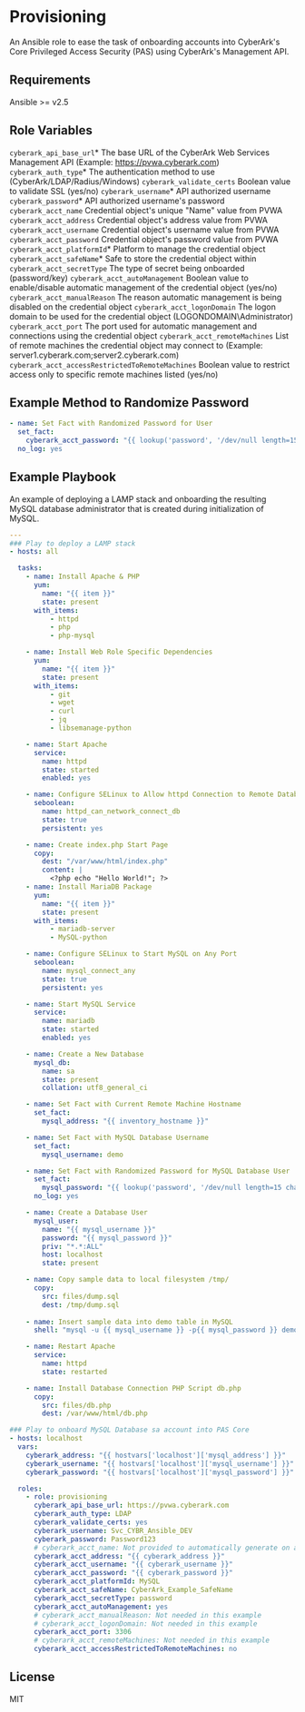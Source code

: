 # Provisioning

An Ansible role to ease the task of onboarding accounts into CyberArk's Core Privileged Access Security (PAS) using CyberArk's Management API.

## Requirements

Ansible >= v2.5

## Role Variables

`cyberark_api_base_url`* The base URL of the CyberArk Web Services Management API (Example: https://pvwa.cyberark.com)
`cyberark_auth_type`* The authentication method to use (CyberArk/LDAP/Radius/Windows)
`cyberark_validate_certs` Boolean value to validate SSL (yes/no)
`cyberark_username`* API authorized username
`cyberark_password`* API authorized username's password
`cyberark_acct_name` Credential object's unique "Name" value from PVWA
`cyberark_acct_address` Credential object's address value from PVWA
`cyberark_acct_username` Credential object's username value from PVWA
`cyberark_acct_password` Credential object's password value from PVWA
`cyberark_acct_platformId`* Platform to manage the credential object
`cyberark_acct_safeName`* Safe to store the credential object within
`cyberark_acct_secretType` The type of secret being onboarded (password/key)
`cyberark_acct_autoManagement` Boolean value to enable/disable automatic management of the credential object (yes/no)
`cyberark_acct_manualReason` The reason automatic management is being disabled on the credential object
`cyberark_acct_logonDomain` The logon domain to be used for the credential object (LOGONDOMAIN\Administrator)
`cyberark_acct_port` The port used for automatic management and connections using the credential object
`cyberark_acct_remoteMachines` List of remote machines the credential object may connect to (Example: server1.cyberark.com;server2.cyberark.com)
`cyberark_acct_accessRestrictedToRemoteMachines` Boolean value to restrict access only to specific remote machines listed (yes/no)

## Example Method to Randomize Password

```yaml
- name: Set Fact with Randomized Password for User
  set_fact:
    cyberark_acct_password: "{{ lookup('password', '/dev/null length=15 chars=ascii_letters') }}"
  no_log: yes
```

## Example Playbook

An example of deploying a LAMP stack and onboarding the resulting MySQL database administrator that is created during initialization of MySQL.

```yaml
---
### Play to deploy a LAMP stack
- hosts: all

  tasks:
    - name: Install Apache & PHP
      yum:
        name: "{{ item }}"
        state: present
      with_items:
          - httpd
          - php
          - php-mysql

    - name: Install Web Role Specific Dependencies
      yum:
        name: "{{ item }}"
        state: present
      with_items:
          - git
          - wget
          - curl
          - jq
          - libsemanage-python

    - name: Start Apache
      service:
        name: httpd
        state: started
        enabled: yes

    - name: Configure SELinux to Allow httpd Connection to Remote Database
      seboolean:
        name: httpd_can_network_connect_db
        state: true
        persistent: yes

    - name: Create index.php Start Page
      copy:
        dest: "/var/www/html/index.php"
        content: |
          <?php echo "Hello World!"; ?>
    - name: Install MariaDB Package
      yum:
        name: "{{ item }}"
        state: present
      with_items:
          - mariadb-server
          - MySQL-python

    - name: Configure SELinux to Start MySQL on Any Port 
      seboolean:
        name: mysql_connect_any
        state: true
        persistent: yes

    - name: Start MySQL Service
      service:
        name: mariadb
        state: started
        enabled: yes

    - name: Create a New Database
      mysql_db:
        name: sa
        state: present
        collation: utf8_general_ci

    - name: Set Fact with Current Remote Machine Hostname
      set_fact:
        mysql_address: "{{ inventory_hostname }}"

    - name: Set Fact with MySQL Database Username
      set_fact:
        mysql_username: demo

    - name: Set Fact with Randomized Password for MySQL Database User
      set_fact:
        mysql_password: "{{ lookup('password', '/dev/null length=15 chars=ascii_letters') }}"
      no_log: yes

    - name: Create a Database User
      mysql_user:
        name: "{{ mysql_username }}"
        password: "{{ mysql_password }}"
        priv: "*.*:ALL"
        host: localhost
        state: present

    - name: Copy sample data to local filesystem /tmp/
      copy:
        src: files/dump.sql
        dest: /tmp/dump.sql
    
    - name: Insert sample data into demo table in MySQL
      shell: "mysql -u {{ mysql_username }} -p{{ mysql_password }} demo < /tmp/dump.sql"

    - name: Restart Apache 
      service:
        name: httpd
        state: restarted

    - name: Install Database Connection PHP Script db.php
      copy:
        src: files/db.php
        dest: /var/www/html/db.php

### Play to onboard MySQL Database sa account into PAS Core
- hosts: localhost
  vars:
    cyberark_address: "{{ hostvars['localhost']['mysql_address'] }}"
    cyberark_username: "{{ hostvars['localhost']['mysql_username'] }}"
    cyberark_password: "{{ hostvars['localhost']['mysql_password'] }}"

  roles:
    - role: provisioning
      cyberark_api_base_url: https://pvwa.cyberark.com
      cyberark_auth_type: LDAP
      cyberark_validate_certs: yes
      cyberark_username: Svc_CYBR_Ansible_DEV
      cyberark_password: Password123
      # cyberark_acct_name: Not provided to automatically generate on add
      cyberark_acct_address: "{{ cyberark_address }}"
      cyberark_acct_username: "{{ cyberark_username }}"
      cyberark_acct_password: "{{ cyberark_password }}"
      cyberark_acct_platformId: MySQL
      cyberark_acct_safeName: CyberArk_Example_SafeName
      cyberark_acct_secretType: password
      cyberark_acct_autoManagement: yes
      # cyberark_acct_manualReason: Not needed in this example
      # cyberark_acct_logonDomain: Not needed in this example
      cyberark_acct_port: 3306
      # cyberark_acct_remoteMachines: Not needed in this example
      cyberark_acct_accessRestrictedToRemoteMachines: no
```

## License

MIT
